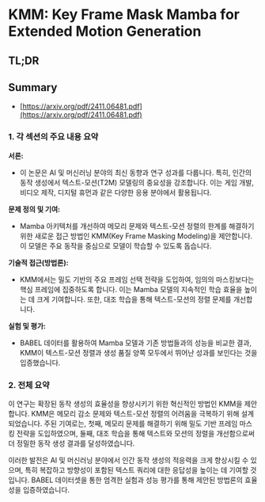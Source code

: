 # KMM: Key Frame Mask Mamba for Extended Motion Generation
## TL;DR
## Summary
- [https://arxiv.org/pdf/2411.06481.pdf](https://arxiv.org/pdf/2411.06481.pdf)

### 1. 각 섹션의 주요 내용 요약

**서론:**
- 이 논문은 AI 및 머신러닝 분야의 최신 동향과 연구 성과를 다룹니다. 특히, 인간의 동작 생성에서 텍스트-모션(T2M) 모델링의 중요성을 강조합니다. 이는 게임 개발, 비디오 제작, 디지털 휴먼과 같은 다양한 응용 분야에서 활용됩니다.

**문제 정의 및 기여:**
- Mamba 아키텍처를 개선하여 메모리 문제와 텍스트-모션 정렬의 한계를 해결하기 위한 새로운 접근 방법인 KMM(Key Frame Masking Modeling)을 제안합니다. 이 모델은 주요 동작을 중심으로 모델이 학습할 수 있도록 돕습니다.

**기술적 접근(방법론):**
- KMM에서는 밀도 기반의 주요 프레임 선택 전략을 도입하여, 임의의 마스킹보다는 핵심 프레임에 집중하도록 합니다. 이는 Mamba 모델의 지속적인 학습 효율을 높이는 데 크게 기여합니다. 또한, 대조 학습을 통해 텍스트-모션의 정렬 문제를 개선합니다.

**실험 및 평가:**
- BABEL 데이터를 활용하여 Mamba 모델과 기존 방법들과의 성능을 비교한 결과, KMM이 텍스트-모션 정렬과 생성 품질 양쪽 모두에서 뛰어난 성과를 보인다는 것을 입증했습니다.

### 2. 전체 요약

이 연구는 확장된 동작 생성의 효율성을 향상시키기 위한 혁신적인 방법인 KMM을 제안합니다. KMM은 메모리 감소 문제와 텍스트-모션 정렬의 어려움을 극복하기 위해 설계되었습니다. 주된 기여로는, 첫째, 메모리 문제를 해결하기 위해 밀도 기반 프레임 마스킹 전략을 도입하였으며, 둘째, 대조 학습을 통해 텍스트와 모션의 정렬을 개선함으로써 더 정밀한 동작 생성 결과를 달성하였습니다.

이러한 발전은 AI 및 머신러닝 분야에서 인간 동작 생성의 적응력을 크게 향상시킬 수 있으며, 특히 복잡하고 방향성이 포함된 텍스트 쿼리에 대한 응답성을 높이는 데 기여할 것입니다. BABEL 데이터셋을 통한 엄격한 실험과 성능 평가를 통해 제안된 방법론의 효율성을 입증하였습니다. 